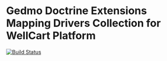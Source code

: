 Gedmo Doctrine Extensions Mapping Drivers Collection for WellCart Platform
==========================================================================

[![Build Status](https://travis-ci.org/wellcart/component-mapping-drivers.svg)](https://travis-ci.org/wellcart/component-mapping-drivers)